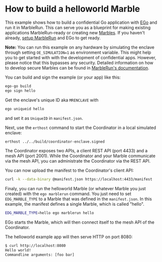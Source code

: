 # How to build a helloworld Marble

This example shows how to build a confidential Go application with [EGo](https://ego.dev) and run it in MarbleRun. This can serve you as a blueprint for making existing applications MarbleRun-ready or creating new [Marbles](https://docs.edgeless.systems/marblerun/#/getting-started/marbles). If you haven't already, [setup MarbleRun](../../BUILD.md#build) and EGo to get ready.

**Note:** You can run this example on any hardware by simulating the enclave through setting `OE_SIMULATION=1` as environment variable. This might help you to get started with with the development of confidential apps. However, please notice that this bypasses any security. Detailed information on how to develop secure Marbles can be found in [MarbleRun's documentation](https://docs.edgeless.systems/marblerun/#/workflows/add-service).

You can build and sign the example (or your app) like this:

```sh
ego-go build
ego sign hello
```

Get the enclave's unique ID aka `MRENCLAVE` with

```sh
ego uniqueid hello
```

and set it as `UniqueID` in `manifest.json`.

Next, use the `erthost` command to start the Coordinator in a local simulated enclave:

```sh
erthost ../../build/coordinator-enclave.signed
```

The Coordinator exposes two APIs, a client REST API (port 4433) and a mesh API (port 2001). While the Coordinator and your Marble communicate via the mesh API, you can administrate the Coordinator via the REST API.

You can now upload the manifest to the Coordinator's client API:

```sh
curl -k --data-binary @manifest.json https://localhost:4433/manifest
```

Finaly, you can run the helloworld Marble (or whatever Marble you just created) with the `ego marblerun` command. You just need to set `EDG_MARBLE_TYPE` to a Marble that was defined in the `manifest.json`. In this example, the manifest defines a single Marble, which is called "hello".

```sh
EDG_MARBLE_TYPE=hello ego marblerun hello
```

EGo starts the Marble, which will then connect itself to the mesh API of the Coordinator.

The helloworld example app will then serve HTTP on port 8080:

```sh
$ curl http://localhost:8080
Hello world!
Commandline arguments: [foo bar]
```
